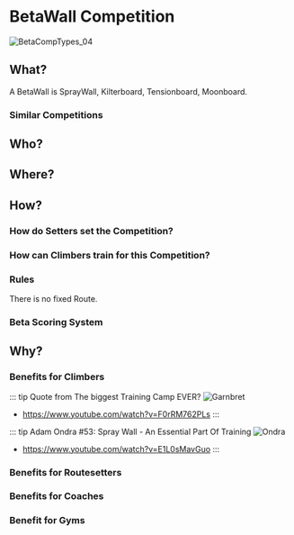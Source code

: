 # BetaWall Competition

![BetaCompTypes_04](/BetaCompTypes_04.png)

## What?

A BetaWall is SprayWall, Kilterboard, Tensionboard, Moonboard.
### Similar Competitions

## Who?


## Where?

## How?

### How do Setters set the Competition?

### How can Climbers train for this Competition?

### Rules

There is no fixed Route.

### Beta Scoring System



## Why?

### Benefits for Climbers

::: tip Quote from The biggest Training Camp EVER?
![Garnbret](/SprayWall_00.png)
- https://www.youtube.com/watch?v=F0rRM762PLs
:::

::: tip Adam Ondra #53: Spray Wall - An Essential Part Of Training
![Ondra](/Ondra_SprayWall.png)
- https://www.youtube.com/watch?v=E1L0sMavGuo
::: 

### Benefits for Routesetters

### Benefits for Coaches

### Benefit for Gyms 



